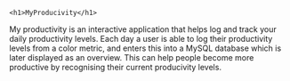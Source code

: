     <h1>MyProducivity</h1>
<p>My productivity is an interactive application that helps log and track your daily productivity levels. Each day a user is able to log their productivity levels from a color metric, and enters this into a MySQL database which is later displayed as an overview. This can help people become more productive by recognising their current producivity levels.</p>
